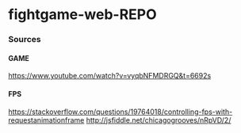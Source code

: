 # fightgame-web-REPO


### Sources

#### GAME
https://www.youtube.com/watch?v=vyqbNFMDRGQ&t=6692s

#### FPS
https://stackoverflow.com/questions/19764018/controlling-fps-with-requestanimationframe
http://jsfiddle.net/chicagogrooves/nRpVD/2/
